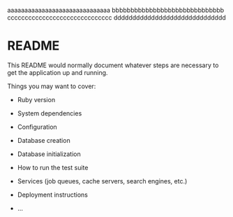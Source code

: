 aaaaaaaaaaaaaaaaaaaaaaaaaaaaaa
bbbbbbbbbbbbbbbbbbbbbbbbbbbbbb
cccccccccccccccccccccccccccccc
dddddddddddddddddddddddddddddd
# README

This README would normally document whatever steps are necessary to get the
application up and running.

Things you may want to cover:

* Ruby version

* System dependencies

* Configuration

* Database creation

* Database initialization

* How to run the test suite

* Services (job queues, cache servers, search engines, etc.)

* Deployment instructions

* ...
